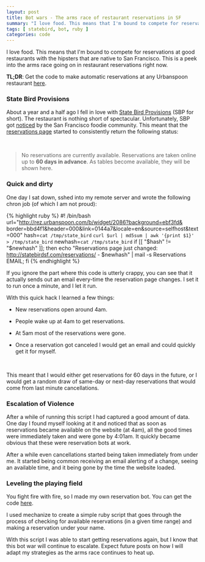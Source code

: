 ```yaml
---
layout: post
title: Bot wars - The arms race of restaurant reservations in SF
summary: "I love food. This means that I'm bound to compete for reservations at good restaurants with the the hipsters that are native to San Francisco. This is a peek into the arms race going on in restaurants reservation right now."
tags: [ statebird, bot, ruby ]
categories: code
---
```


I love food. This means that I'm bound to compete for reservations at good restaurants with the hipsters that are native to San Francisco. This is a peek into the arms race going on in restaurant reservations right now.

<b>TL;DR</b>: Get the code to make automatic reservations at any Urbanspoon restaurant [here](https://gist.github.com/diogomonica/6076911).

### State Bird Provisions

About a year and a half ago I fell in love with [State Bird Provisions](http://statebirdsf.com/) (SBP for short). The restaurant is nothing short of spectacular. Unfortunately, SBP got [noticed](http://statebirdsf.com/press/) by the San Francisco foodie community. This meant that the [reservations page](http://statebirdsf.com/reservations/) started to consistently return the following status:

<br/>

> No reservations are currently available. Reservations are taken online up to <b>60 days in advance</b>. As tables become available, they will be shown here.

### Quick and dirty

One day I sat down, sshed into my remote server and wrote the following chron job (of which I am not proud):

{% highlight ruby %}
#! /bin/bash
url="http://rez.urbanspoon.com/b/widget/2086?background=ebf3fd&
border=bbd4f1&header=000&link=0144a7&locale=en&source=selfhost&text=000"
hash=`cat /tmp/state_bird`
`curl $url | md5sum | awk '{print $1}' > /tmp/state_bird`
newhash=`cat /tmp/state_bird`
if [[ "$hash" != "$newhash" ]]; then echo "Reservations page just changed: 
http://statebirdsf.com/reservations/ - $newhash" | mail -s Reservations EMAIL; fi
{% endhighlight %}

If you ignore the part where this code is utterly crappy, you can see that it actually sends out an email every-time the reservation page changes. I set it to run once a minute, and I let it run.

With this quick hack I learned a few things:

* New reservations open around 4am.

* People wake up at 4am to get reservations.

* At 5am most of the reservations were gone.

* Once a reservation got canceled I would get an email and could quickly get it for myself.

<br/>

This meant that I would either get reservations for 60 days in the future, or I would get a random draw of same-day or next-day reservations that would come from last minute cancellations.

### Escalation of Violence

After a while of running this script I had captured a good amount of data. One day I found myself looking at it and noticed that as soon as reservations became available on the website (at 4am), all the good times were immediately taken and were gone by 4:01am. It quickly became obvious that these were reservation bots at work.

After a while even cancellations started being taken immediately from under me. It started being common receiving an email alerting of a change, seeing an available time, and it being gone by the time the website loaded.

### Leveling the playing field

You fight fire with fire, so I made my own reservation bot. You can get the code [here](https://gist.github.com/diogomonica/6076911).

I used mechanize to create a simple ruby script that goes through the process of checking for available reservations (in a given time range) and making a reservation under your name.

With this script I was able to start getting reservations again, but I know that this bot war will continue to escalate. Expect future posts on how I will adapt my strategies as the arms race continues to heat up.
